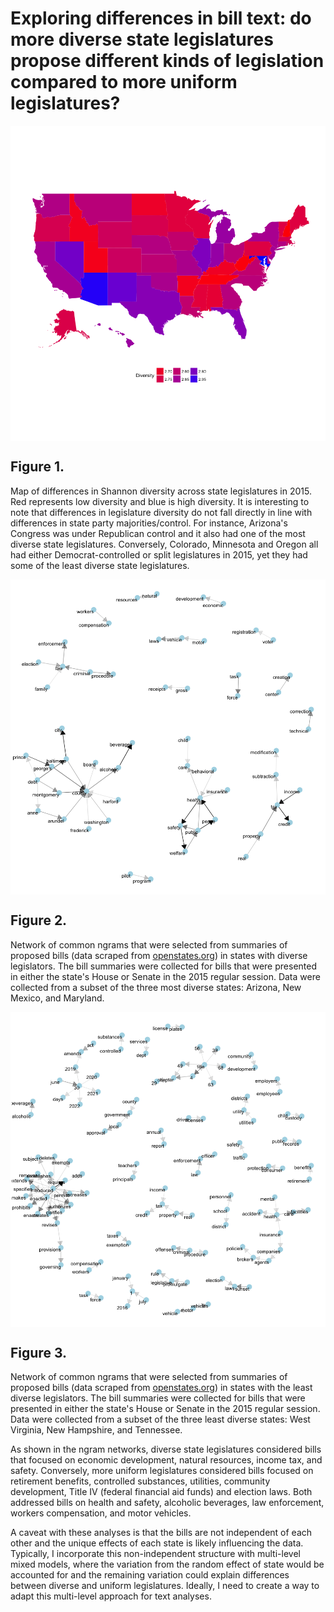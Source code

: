 Exploring differences in bill text: do more diverse state legislatures propose different kinds of legislation compared to more uniform legislatures?
====================================================================================================================================================

<img src="ExploringBillText_files/figure-markdown_github/diversity map-1.png" style="display: block; margin: auto;" />

Figure 1.
---------

Map of differences in Shannon diversity across state legislatures in 2015. Red represents low diversity and blue is high diversity. It is interesting to note that differences in legislature diversity do not fall directly in line with differences in state party majorities/control. For instance, Arizona's Congress was under Republican control and it also had one of the most diverse state legislatures. Conversely, Colorado, Minnesota and Oregon all had either Democrat-controlled or split legislatures in 2015, yet they had some of the least diverse state legislatures.

<img src="ExploringBillText_files/figure-markdown_github/diverse bigram graph-1.png" style="display: block; margin: auto;" />

Figure 2.
---------

Network of common ngrams that were selected from summaries of proposed bills (data scraped from [openstates.org](https://openstates.org/)) in states with diverse legislators. The bill summaries were collected for bills that were presented in either the state's House or Senate in the 2015 regular session. Data were collected from a subset of the three most diverse states: Arizona, New Mexico, and Maryland.

<img src="ExploringBillText_files/figure-markdown_github/not diverse bigram graph-1.png" style="display: block; margin: auto;" />

Figure 3.
---------

Network of common ngrams that were selected from summaries of proposed bills (data scraped from [openstates.org](https://openstates.org/)) in states with the least diverse legislators. The bill summaries were collected for bills that were presented in either the state's House or Senate in the 2015 regular session. Data were collected from a subset of the three least diverse states: West Virginia, New Hampshire, and Tennessee.

As shown in the ngram networks, diverse state legislatures considered bills that focused on economic development, natural resources, income tax, and safety. Conversely, more uniform legislatures considered bills focused on retirement benefits, controlled substances, utilities, community development, Title IV (federal financial aid funds) and election laws. Both addressed bills on health and safety, alcoholic beverages, law enforcement, workers compensation, and motor vehicles.

A caveat with these analyses is that the bills are not independent of each other and the unique effects of each state is likely influencing the data. Typically, I incorporate this non-independent structure with multi-level mixed models, where the variation from the random effect of state would be accounted for and the remaining variation could explain differences between diverse and uniform legislatures. Ideally, I need to create a way to adapt this multi-level approach for text analyses.
